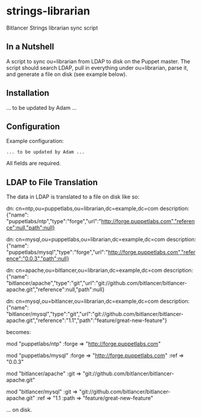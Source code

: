 # strings-librarian

Bitlancer Strings librarian sync script

## In a Nutshell

A script to sync ou=librarian from LDAP to disk on the Puppet master.  The script should search LDAP, pull in everything under ou=librarian, parse it, and generate a file on disk (see example below).

## Installation

... to be updated by Adam ...

## Configuration

Example configuration:

```
... to be updated by Adam ...
```

All fields are required.

## LDAP to File Translation

The data in LDAP is translated to a file on disk like so:

dn: cn=ntp,ou=puppetlabs,ou=librarian,dc=example,dc=com
description: {"name": "puppetlabs/ntp","type":"forge","url":"http://forge.puppetlabs.com","reference":null,"path":null}

dn: cn=mysql,ou=puppetlabs,ou=librarian,dc=example,dc=com
description: {"name": "puppetlabs/mysql","type":"forge","url":"http://forge.puppetlabs.com","reference":"0.0.3","path":null}

dn: cn=apache,ou=bitlancer,ou=librarian,dc=example,dc=com
description: {"name": "bitlancer/apache","type":"git","url":"git://github.com/bitlancer/bitlancer-apache.git","reference":null,"path":null}

dn: cn=mysql,ou=bitlancer,ou=librarian,dc=example,dc=com
description: {"name": "bitlancer/mysql","type":"git","url":"git://github.com/bitlancer/bitlancer-apache.git","reference":"1.1","path":"feature/great-new-feature"}


becomes:

mod "puppetlabs/ntp" :forge => "http://forge.puppetlabs.com"

mod "puppetlabs/mysql" :forge => "http://forge.puppetlabs.com" :ref => "0.0.3"

mod "bitlancer/apache" :git => "git://github.com/bitlancer/bitlancer-apache.git"

mod "bitlancer/mysql" :git => "git://github.com/bitlancer/bitlancer-apache.git" :ref => "1.1 :path => "feature/great-new-feature"

... on disk.
